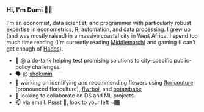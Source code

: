 ### Hi, I'm Dami 👋🏾

<!--
**DAboaba/daboaba** is a ✨ _special_ ✨ repository because its `README.md` (this file) appears on your GitHub profile.

Here are some ideas to get you started:

- 🔭 I’m currently working on ...
- 🌱 I’m currently learning ...
- 👯 I’m looking to collaborate on ...
- 🤔 I’m looking for help with ...
- 💬 Ask me about ...
- 📫 How to reach me: ...
- 😄 Pronouns: ...
- ⚡ Fun fact: ...
-->

I'm an economist, data scientist, and programmer with particularly robust expertise in econometrics, R, automation, and data processing. I grew up (and was mostly raised) in a massive coastal city in West Africa. I spend too much time reading (I'm currently reading [Middlemarch](https://www.theguardian.com/books/2014/feb/10/100-best-novels-middlemarch-george-eliot)) and gaming (I can't get enough of [Hades](https://www.ign.com/articles/hades-review)).

- 👔 @ a do-tank helping test promising solutions to city-specific public-policy challenges.
- 🗣️ @ [shokunin](https://daboaba.github.io/shokunin/)
- 🌸 working on identifying and recommending flowers using [floricouture](https://github.com/DAboaba/floricouture) (pronounced floriculture), [flwrboi](https://github.com/DAboaba/flwrboi), and [botanibabe](https://github.com/DAboaba/botanibabe)
- 👯 looking to collaborate on DS and ML projects.
- 📫 via email. Pssst 🤫, look to your left 👈🏾
